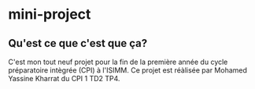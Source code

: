 # mini-project
## Qu'est ce que c'est que ça?
C'est mon tout neuf projet pour la fin de la première année du cycle préparatoire intègrée (CPI) à l'ISIMM.
Ce projet est réàlisée par Mohamed Yassine Kharrat du CPI 1 TD2 TP4. 
